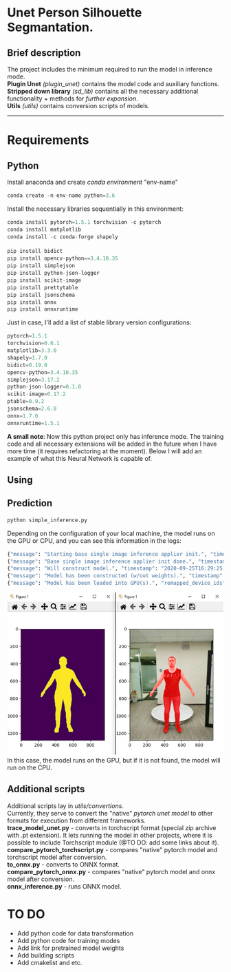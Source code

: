 # Unet Person Silhouette Segmantation.
## Brief description
The project includes the minimum required to run the model in inference mode.  
**Plugin Unet** *(plugin_unet)* contains the model code and auxiliary functions.  
**Stripped down library** *(sd_lib)* contains all the necessary additional functionality + methods for *further expansion*.  
**Utils** *(utils)* contains conversion scripts of models.  
________________________________________________________________________________________________
# Requirements
## Python
Install anaconda and create *conda environment* "env-name"  
```python
conda create -n env-name python=3.6
```
Install the necessary libraries sequentially in this environment:  
```python
conda install pytorch=1.5.1 torchvision -c pytorch
conda install matplotlib
conda install -c conda-forge shapely

pip install bidict
pip install opencv-python==3.4.10.35
pip install simplejson
pip install python-json-logger
pip install scikit-image
pip install prettytable
pip install jsonschema
pip install onnx
pip install onnxruntime
```
Just in case, I'll add a list of stable library version configurations:  
```python
pytorch=1.5.1
torchvision=0.6.1
matplotlib=3.3.0
shapely=1.7.0
bidict=0.19.0
opencv-python=3.4.10.35
simplejson=3.17.2
python-json-logger=0.1.8
scikit-image=0.17.2
ptable=0.9.2
jsonschema=2.6.0
onnx=1.7.0
onnxruntime=1.5.1
```
**A small note**:
Now this python project only has inference mode. The training code and all necessary extensions will be added in the future when I have more time (it requires refactoring at the moment).  Below I will add an example of what this Neural Network is capable of.
## Using
## Prediction
```python
python simple_inference.py
```
Depending on the configuration of your local machine, the model runs on the GPU or CPU, and you can see this information in the logs: 
```python
{"message": "Starting base single image inference applier init.", "timestamp": "2020-09-25T16:29:25.393Z", "level": "info"}
{"message": "Base single image inference applier init done.", "timestamp": "2020-09-25T16:29:25.393Z", "level": "info"}
{"message": "Will construct model.", "timestamp": "2020-09-25T16:29:25.414Z", "level": "info"}
{"message": "Model has been constructed (w/out weights).", "timestamp": "2020-09-25T16:29:27.330Z", "level": "info"}
{"message": "Model has been loaded into GPU(s).", "remapped_device_ids": [0], "timestamp": "2020-09-25T16:29:28.944Z", "level": "info"}
```
![](https://github.com/serjik85kg/UnetV2-pytorch-segmentation/blob/main/python/examples/47_outputs.jpg)  
In this case, the model runs on the GPU, but if it is not found, the model will run on the CPU.  
## Additional scripts  
Additional scripts lay in *utils/convertions*.    
Currently, they serve to convert the "native" *pytorch unet model* to other formats for execution from different frameworks.   
**trace_model_unet.py** - converts in torchscript format (special zip archive with .pt extension). It lets running the model in other projects, where it is possible to include Torchscript module (@TO DO: add some links about it).    
**compare_pytorch_torchscript.py** - compares "native" pytorch model and torchscript model after conversion.  
**to_onnx.py** - converts to ONNX format.  
**compare_pytorch_onnx.py** - compares "native" pytorch model and onnx model after conversion.  
**onnx_inference.py** - runs ONNX model.  

# TO DO
 - Add python code for data transformation
 - Add python code for training modes
 - Add link for pretrained model weights
 - Add building scripts
 - Add cmakelist and etc.

